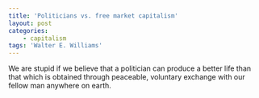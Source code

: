 ```yaml
---
title: 'Politicians vs. free market capitalism'
layout: post
categories:
    - capitalism
tags: 'Walter E. Williams'
---
```


We are stupid if we believe that a politician can produce a better life than that which is obtained through peaceable, voluntary exchange with our fellow man anywhere on earth.

<div class="grammarly-disable-indicator"></div>